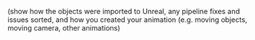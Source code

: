 (show how the objects were imported to Unreal, any pipeline fixes and issues sorted, and how you created your animation (e.g. moving
objects, moving camera, other animations)
